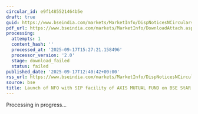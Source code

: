 ```yaml
---
circular_id: e9f1485521464b5e
draft: true
guid: https://www.bseindia.com/markets/MarketInfo/DispNoticesNCirculars.aspx?Noticeid={88978F34-0850-4D4E-A11E-B3FCABA2D354}&noticeno=20250917-38&dt=09/17/2025&icount=38&totcount=56&flag=0
pdf_url: https://www.bseindia.com/markets/MarketInfo/DownloadAttach.aspx?id=20250917-38&attachedId=
processing:
  attempts: 1
  content_hash: ''
  processed_at: '2025-09-17T15:27:21.158496'
  processor_version: '2.0'
  stage: download_failed
  status: failed
published_date: '2025-09-17T12:40:42+00:00'
rss_url: https://www.bseindia.com/markets/MarketInfo/DispNoticesNCirculars.aspx?Noticeid={88978F34-0850-4D4E-A11E-B3FCABA2D354}&noticeno=20250917-38&dt=09/17/2025&icount=38&totcount=56&flag=0
source: bse
title: Launch of NFO with SIP facility of AXIS MUTUAL FUND on BSE StAR MF Platform
---
```


Processing in progress...